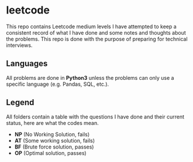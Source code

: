 # leetcode

This repo contains Leetcode medium levels I have attempted to keep a consistent record of what I have done and some notes and thoughts about the problems. This repo is done with the purpose of preparing for technical interviews.

## Languages

All problems are done in **Python3** unless the problems can only use a specific language (e.g. Pandas, SQL, etc.).

## Legend

All folders contain a table with the questions I have done and their current status, here are what the codes mean.<br>

- **NP** (No Working Solution, fails)
- **AT** (Some working solution, fails)
- **BF** (Brute force solution, passes)
- **OP** (Optimal solution, passes)


